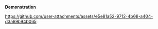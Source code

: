**Demonstration**

https://github.com/user-attachments/assets/e5e81a52-9712-4b68-a404-d3a89b94b065

